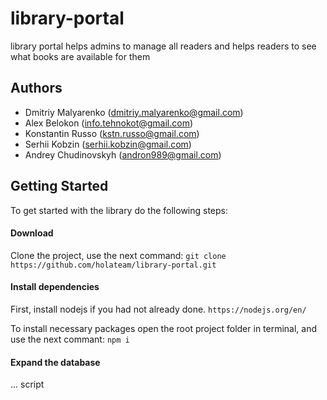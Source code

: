 # library-portal
library portal helps admins to manage all readers and helps readers to see what books are available for them

## Authors

* Dmitriy Malyarenko (<dmitriy.malyarenko@gmail.com>)
* Alex Belokon (<info.tehnokot@gmail.com>)
* Konstantin Russo (<kstn.russo@gmail.com>)
* Serhii Kobzin (<serhii.kobzin@gmail.com>)
* Andrey Chudinovskyh (<andron989@gmail.com>)

## Getting Started

To get started with the library do the following steps:

#### Download

Clone the project, use the next command: 
`git clone https://github.com/holateam/library-portal.git`

#### Install dependencies

First, install nodejs if you had not already done. 
`https://nodejs.org/en/`

To install necessary packages open the root project folder in terminal, and use the next commant:
`npm i`

#### Expand the database

... script

